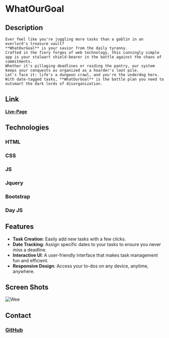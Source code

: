 # WhatOurGoal

## Description

    Ever feel like you're juggling more tasks than a goblin in an overlord's treasure vault?
    **WhatOurGoal** is your savior from the daily tyranny.
    Crafted in the fiery forges of web technology, this cunningly simple app is your stalwart shield-bearer in the battle against the chaos of commitments.
    Whether it's pillaging deadlines or raiding the pantry, our system keeps your conquests as organized as a hoarder's loot pile. 
    Let's face it: life's a dungeon crawl, and you're the underdog hero. 
    With date-tagged tasks, **WhatOurGoal** is the battle plan you need to outsmart the dark lords of disorganization.

## Link


**[Live-Page](https://odesii.github.io/WhatOurGoal/)**

## Technologies

### HTML
### CSS
### JS
### Jquery
### Bootstrap
### Day JS

## Features

- **Task Creation**: Easily add new tasks with a few clicks.
- **Date Tracking**: Assign specific dates to your tasks to ensure you never miss a deadline.
- **Interactive UI**: A user-friendly interface that makes task management fun and efficient.
- **Responsive Design**: Access your to-dos on any device, anytime, anywhere.

## Screen Shots

![Wee](https://i.imgur.com/4q1D3hT.gif)

## Contact 

### **[GitHub](https://github.com/Odesii)**